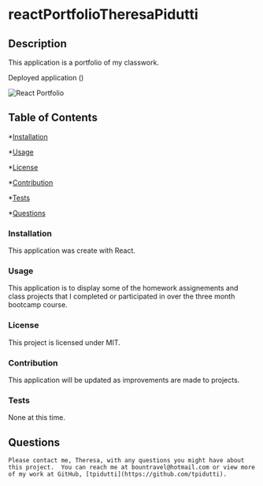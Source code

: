 # reactPortfolioTheresaPidutti

## Description

This application is a portfolio of my classwork.

Deployed application ()

![React Portfolio]()

## Table of Contents

\*[Installation](#installation)

\*[Usage](#usage)

\*[License](#license)

\*[Contribution](#contribution)

\*[Tests](#tests)

\*[Questions](#questions)

### Installation

This application was create with React.

### Usage

This application is to display some of the homework assignements and class projects that I completed or participated in over the three month bootcamp course.

### License

This project is licensed under MIT.

### Contribution

This application will be updated as improvements are made to projects.

### Tests

None at this time.

## Questions

```
Please contact me, Theresa, with any questions you might have about this project.  You can reach me at bountravel@hotmail.com or view more of my work at GitHub, [tpidutti](https://github.com/tpidutti).
```
